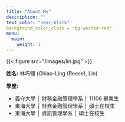 ```yaml
---
title: "About Me"
description: ""
text_color: "near-black"
background_color_class = "bg-washed-red"
menu:
  main:
    weight: 1
---
```

{{< figure src="/images/lin.jpg"  >}}

**姓名:** 林巧翎 (Chiao-Ling (Reese), Lin)

**學歷:**
- 義守大學 │ 財務金融管理學系 │ 11106 畢業生
- 東海大學 │ 財務金融管理學系 │ 碩士在校生
- 東海大學 │ 資訊管理學系 │ 碩士在校生

